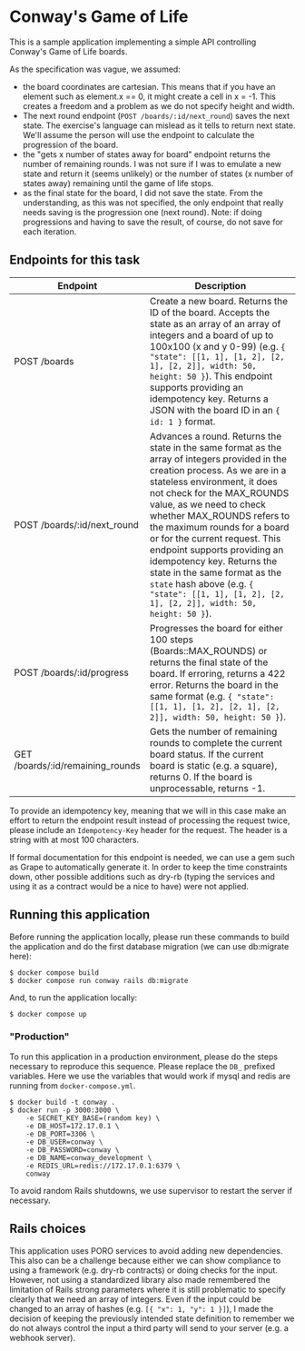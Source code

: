 # Conway's Game of Life

This is a sample application implementing a simple API controlling Conway's Game of Life boards.

As the specification was vague, we assumed:

- the board coordinates are cartesian. This means that if you have an element such as element.x == 0, it might create a cell in x = -1. This creates a freedom and a problem as we do not specify height and width.
- The next round endpoint (`POST /boards/:id/next_round`) saves the next state. The exercise's language can mislead as it tells to return next state. We'll assume the person will use the endpoint to calculate the progression of the board.
- the "gets x number of states away for board" endpoint returns the number of remaining rounds. I was not sure if I was to emulate a new state and return it (seems unlikely) or the number of states (x number of states away) remaining until the game of life stops.
- as the final state for the board, I did not save the state. From the understanding, as this was not specified, the only endpoint that really needs saving is the progression one (next round). Note: if doing progressions and having to save the result, of course, do not save for each iteration.

## Endpoints for this task

| Endpoint | Description |
| -------- | ----------- |
| POST /boards | Create a new board. Returns the ID of the board. Accepts the state as an array of an array of integers and a board of up to 100x100 (x and y 0-99) (e.g. `{ "state": [[1, 1], [1, 2], [2, 1], [2, 2]], width: 50, height: 50 }`). This endpoint supports providing an idempotency key. Returns a JSON with the board ID in an `{ id: 1 }` format. |
| POST /boards/:id/next_round | Advances a round. Returns the state in the same format as the array of integers provided in the creation process. As we are in a stateless environment, it does not check for the MAX_ROUNDS value, as we need to check whether MAX_ROUNDS refers to the maximum rounds for a board or for the current request. This endpoint supports providing an idempotency key. Returns the state in the same format as the `state` hash above (e.g. `{ "state": [[1, 1], [1, 2], [2, 1], [2, 2]], width: 50, height: 50 }`). |
| POST /boards/:id/progress | Progresses the board for either 100 steps (Boards::MAX_ROUNDS) or returns the final state of the board. If erroring, returns a 422 error. Returns the board in the same format (e.g. `{ "state": [[1, 1], [1, 2], [2, 1], [2, 2]], width: 50, height: 50 }`). |
| GET /boards/:id/remaining_rounds | Gets the number of remaining rounds to complete the current board status. If the current board is static (e.g. a square), returns 0. If the board is unprocessable, returns -1. |

To provide an idempotency key, meaning that we will in this case make an effort to return the endpoint result instead of processing the request twice, please include an `Idempotency-Key` header for the request. The header is a string with at most 100 characters.

If formal documentation for this endpoint is needed, we can use a gem such as Grape to automatically generate it. In order to keep the time constraints down, other possible additions such as dry-rb (typing the services and using it as a contract would be a nice to have) were not applied.

## Running this application

Before running the application locally, please run these commands to build the application and do the first database migration (we can use db:migrate here):

```
$ docker compose build
$ docker compose run conway rails db:migrate
```

And, to run the application locally:

```
$ docker compose up
```


### "Production"

To run this application in a production environment, please do the steps necessary to reproduce this sequence. Please replace the `DB_` prefixed variables. Here we use the variables that would work if mysql and redis are running from `docker-compose.yml`.

```
$ docker build -t conway .
$ docker run -p 3000:3000 \
    -e SECRET_KEY_BASE=(random key) \
    -e DB_HOST=172.17.0.1 \
    -e DB_PORT=3306 \
    -e DB_USER=conway \
    -e DB_PASSWORD=conway \
    -e DB_NAME=conway_development \
    -e REDIS_URL=redis://172.17.0.1:6379 \
    conway
```

To avoid random Rails shutdowns, we use supervisor to restart the server if necessary.

## Rails choices

This application uses PORO services to avoid adding new dependencies. This also can be a challenge because either we can show compliance to using a framework (e.g. dry-rb contracts) or doing checks for the input. However, not using a standardized library also made remembered the limitation of Rails strong parameters where it is still problematic to specify clearly that we need an array of integers. Even if the input could be changed to an array of hashes (e.g. `[{ "x": 1, "y": 1 }]`), I made the decision of keeping the previously intended state definition to remember we do not always control the input a third party will send to your server (e.g. a webhook server).
